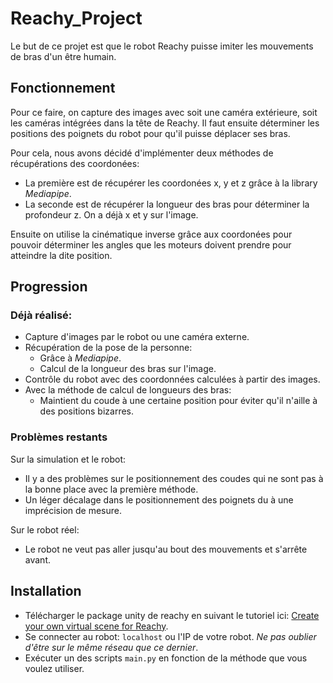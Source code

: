 # Reachy_Project
Le but de ce projet est que le robot Reachy puisse imiter les mouvements de bras d'un être humain.
## Fonctionnement
Pour ce faire, on capture des images avec soit une caméra extérieure, soit les caméras intégrées dans la tête de Reachy.
Il faut ensuite déterminer les positions des poignets du robot pour qu'il puisse déplacer ses bras.

Pour cela, nous avons décidé d'implémenter deux méthodes de récupérations des coordonées:
- La première est de récupérer les coordonées x, y et z grâce à la library *Mediapipe*.
- La seconde est de récupérer la longueur des bras pour déterminer la profondeur z. On a déjà x et y sur l'image.

Ensuite on utilise la cinématique inverse grâce aux coordonées pour pouvoir déterminer les angles que les moteurs doivent prendre pour atteindre la dite position.
## Progression
### Déjà réalisé:
- Capture d'images par le robot ou une caméra externe.
- Récupération de la pose de la personne:
  - Grâce à *Mediapipe*.
  - Calcul de la longueur des bras sur l'image.
- Contrôle du robot avec des coordonnées calculées à partir des images.
- Avec la méthode de calcul de longueurs des bras:
  - Maintient du coude à une certaine position pour éviter qu'il n'aille à des positions bizarres.
### Problèmes restants
Sur la simulation et le robot: 
- Il y a des problèmes sur le positionnement des coudes qui ne sont pas à la bonne place avec la première méthode.
- Un léger décalage dans le positionnement des poignets du à une imprécision de mesure.

Sur le robot réel:
- Le robot ne veut pas aller jusqu'au bout des mouvements et s'arrête avant.

## Installation
- Télécharger le package unity de reachy en suivant le tutoriel ici: [Create your own virtual scene for Reachy](https://pollen-robotics.github.io/reachy-2019-docs/docs/simulation/create-your-own-scene/).
- Se connecter au robot: `localhost` ou l'IP de votre robot. *Ne pas oublier d'être sur le même réseau que ce dernier*.
- Exécuter un des scripts `main.py` en fonction de la méthode que vous voulez utiliser.
